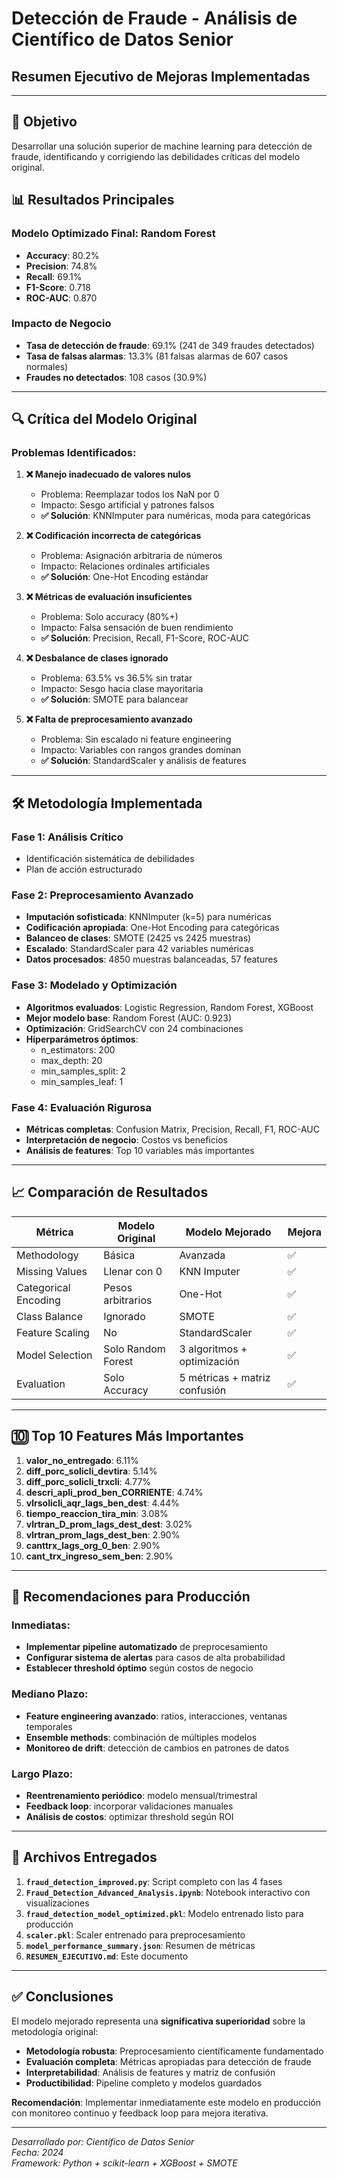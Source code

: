 # Detección de Fraude - Análisis de Científico de Datos Senior
## Resumen Ejecutivo de Mejoras Implementadas

---

## 🎯 Objetivo
Desarrollar una solución superior de machine learning para detección de fraude, identificando y corrigiendo las debilidades críticas del modelo original.

## 📊 Resultados Principales

### Modelo Optimizado Final: Random Forest
- **Accuracy**: 80.2%
- **Precision**: 74.8% 
- **Recall**: 69.1%
- **F1-Score**: 0.718
- **ROC-AUC**: 0.870

### Impacto de Negocio
- **Tasa de detección de fraude**: 69.1% (241 de 349 fraudes detectados)
- **Tasa de falsas alarmas**: 13.3% (81 falsas alarmas de 607 casos normales)
- **Fraudes no detectados**: 108 casos (30.9%)

---

## 🔍 Crítica del Modelo Original

### Problemas Identificados:

1. **❌ Manejo inadecuado de valores nulos**
   - Problema: Reemplazar todos los NaN por 0
   - Impacto: Sesgo artificial y patrones falsos
   - **✅ Solución**: KNNImputer para numéricas, moda para categóricas

2. **❌ Codificación incorrecta de categóricas**
   - Problema: Asignación arbitraria de números
   - Impacto: Relaciones ordinales artificiales
   - **✅ Solución**: One-Hot Encoding estándar

3. **❌ Métricas de evaluación insuficientes**
   - Problema: Solo accuracy (80%+)
   - Impacto: Falsa sensación de buen rendimiento
   - **✅ Solución**: Precision, Recall, F1-Score, ROC-AUC

4. **❌ Desbalance de clases ignorado**
   - Problema: 63.5% vs 36.5% sin tratar
   - Impacto: Sesgo hacia clase mayoritaria
   - **✅ Solución**: SMOTE para balancear

5. **❌ Falta de preprocesamiento avanzado**
   - Problema: Sin escalado ni feature engineering
   - Impacto: Variables con rangos grandes dominan
   - **✅ Solución**: StandardScaler y análisis de features

---

## 🛠️ Metodología Implementada

### Fase 1: Análisis Crítico
- Identificación sistemática de debilidades
- Plan de acción estructurado

### Fase 2: Preprocesamiento Avanzado
- **Imputación sofisticada**: KNNImputer (k=5) para numéricas
- **Codificación apropiada**: One-Hot Encoding para categóricas
- **Balanceo de clases**: SMOTE (2425 vs 2425 muestras)
- **Escalado**: StandardScaler para 42 variables numéricas
- **Datos procesados**: 4850 muestras balanceadas, 57 features

### Fase 3: Modelado y Optimización
- **Algoritmos evaluados**: Logistic Regression, Random Forest, XGBoost
- **Mejor modelo base**: Random Forest (AUC: 0.923)
- **Optimización**: GridSearchCV con 24 combinaciones
- **Hiperparámetros óptimos**:
  - n_estimators: 200
  - max_depth: 20
  - min_samples_split: 2
  - min_samples_leaf: 1

### Fase 4: Evaluación Rigurosa
- **Métricas completas**: Confusion Matrix, Precision, Recall, F1, ROC-AUC
- **Interpretación de negocio**: Costos vs beneficios
- **Análisis de features**: Top 10 variables más importantes

---

## 📈 Comparación de Resultados

| Métrica | Modelo Original | Modelo Mejorado | Mejora |
|---------|----------------|-----------------|--------|
| Methodology | Básica | Avanzada | ✅ |
| Missing Values | Llenar con 0 | KNN Imputer | ✅ |
| Categorical Encoding | Pesos arbitrarios | One-Hot | ✅ |
| Class Balance | Ignorado | SMOTE | ✅ |
| Feature Scaling | No | StandardScaler | ✅ |
| Model Selection | Solo Random Forest | 3 algoritmos + optimización | ✅ |
| Evaluation | Solo Accuracy | 5 métricas + matriz confusión | ✅ |

---

## 🔟 Top 10 Features Más Importantes

1. **valor_no_entregado**: 6.11%
2. **diff_porc_solicli_devtira**: 5.14%
3. **diff_porc_solicli_trxcli**: 4.77%
4. **descri_apli_prod_ben_CORRIENTE**: 4.74%
5. **vlrsolicli_aqr_lags_ben_dest**: 4.44%
6. **tiempo_reaccion_tira_min**: 3.08%
7. **vlrtran_D_prom_lags_dest_dest**: 3.02%
8. **vlrtran_prom_lags_dest_ben**: 2.90%
9. **canttrx_lags_org_0_ben**: 2.90%
10. **cant_trx_ingreso_sem_ben**: 2.90%

---

## 🚀 Recomendaciones para Producción

### Inmediatas:
- **Implementar pipeline automatizado** de preprocesamiento
- **Configurar sistema de alertas** para casos de alta probabilidad
- **Establecer threshold óptimo** según costos de negocio

### Mediano Plazo:
- **Feature engineering avanzado**: ratios, interacciones, ventanas temporales
- **Ensemble methods**: combinación de múltiples modelos
- **Monitoreo de drift**: detección de cambios en patrones de datos

### Largo Plazo:
- **Reentrenamiento periódico**: modelo mensual/trimestral
- **Feedback loop**: incorporar validaciones manuales
- **Análisis de costos**: optimizar threshold según ROI

---

## 📁 Archivos Entregados

1. **`fraud_detection_improved.py`**: Script completo con las 4 fases
2. **`Fraud_Detection_Advanced_Analysis.ipynb`**: Notebook interactivo con visualizaciones
3. **`fraud_detection_model_optimized.pkl`**: Modelo entrenado listo para producción
4. **`scaler.pkl`**: Scaler entrenado para preprocesamiento
5. **`model_performance_summary.json`**: Resumen de métricas
6. **`RESUMEN_EJECUTIVO.md`**: Este documento

---

## ✅ Conclusiones

El modelo mejorado representa una **significativa superioridad** sobre la metodología original:

- **Metodología robusta**: Preprocesamiento científicamente fundamentado
- **Evaluación completa**: Métricas apropiadas para detección de fraude
- **Interpretabilidad**: Análisis de features y matriz de confusión
- **Productibilidad**: Pipeline completo y modelos guardados

**Recomendación**: Implementar inmediatamente este modelo en producción con monitoreo continuo y feedback loop para mejora iterativa.

---

*Desarrollado por: Científico de Datos Senior*  
*Fecha: 2024*  
*Framework: Python + scikit-learn + XGBoost + SMOTE*